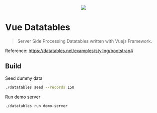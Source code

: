 <p align="center"><img src="https://drive.google.com/uc?export=view&id=1llRW4SHz6jszcok9tlG2r4CJ2AQMJr5o"></p>

# Vue Datatables

> Server Side Processing Datatables written with Vuejs Framework. 

Reference: https://datatables.net/examples/styling/bootstrap4

## Build

Seed dummy data
```sh
./datatables seed --records 150
```

Run demo server
```sh
./datatables run demo-server
```
